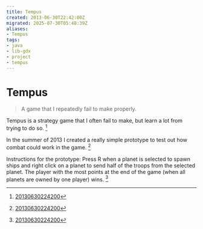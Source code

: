 ```yaml
---
title: Tempus
created: 2013-06-30T22:42:00Z
migrated: 2025-07-30T05:48:39Z
aliases:
- Tempus
tags:
- java
- lib-gdx
- project
- tempus
---
```


# Tempus

> A game that I repeatedly fail to make properly.

Tempus is a strategy game that I often fail to make, but learn a lot from trying to do so. [^1]

In the summer of 2013 I created a really simple prototype to test out how combat could work in the game. [^1]

Instructions for the prototype: Press R when a planet is selected to spawn ships and right click on a planet to send half of the troops from the selected planet. The player with the most points at the end of the game (when all planets are owned by one player) wins. [^1]

[^1]: [20130630224200](../entries/20130630224200.md)